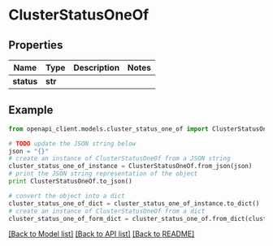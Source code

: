 # ClusterStatusOneOf


## Properties
Name | Type | Description | Notes
------------ | ------------- | ------------- | -------------
**status** | **str** |  | 

## Example

```python
from openapi_client.models.cluster_status_one_of import ClusterStatusOneOf

# TODO update the JSON string below
json = "{}"
# create an instance of ClusterStatusOneOf from a JSON string
cluster_status_one_of_instance = ClusterStatusOneOf.from_json(json)
# print the JSON string representation of the object
print ClusterStatusOneOf.to_json()

# convert the object into a dict
cluster_status_one_of_dict = cluster_status_one_of_instance.to_dict()
# create an instance of ClusterStatusOneOf from a dict
cluster_status_one_of_form_dict = cluster_status_one_of.from_dict(cluster_status_one_of_dict)
```
[[Back to Model list]](../README.md#documentation-for-models) [[Back to API list]](../README.md#documentation-for-api-endpoints) [[Back to README]](../README.md)


